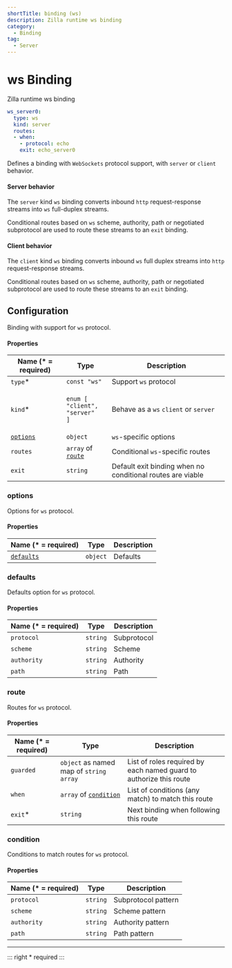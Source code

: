 ```yaml
---
shortTitle: binding (ws)
description: Zilla runtime ws binding
category:
  - Binding
tag:
  - Server
---
```


# ws Binding

Zilla runtime ws binding

```yaml {2}
ws_server0:
  type: ws
  kind: server
  routes:
  - when:
    - protocol: echo
    exit: echo_server0
```

Defines a binding with `WebSockets` protocol support, with `server` or `client` behavior.

#### Server behavior

The `server` kind `ws` binding converts inbound `http` request-response streams into `ws` full-duplex streams.

Conditional routes based on `ws` scheme, authority, path or negotiated subprotocol are used to route these streams to an `exit` binding.

#### Client behavior

The `client` kind `ws` binding converts inbound `ws` full duplex streams into `http` request-response streams.

Conditional routes based on `ws` scheme, authority, path or negotiated subprotocol are used to route these streams to an `exit` binding.

## Configuration

Binding with support for `ws` protocol.

#### Properties

| Name (\* = required)               | Type                                                                                | Description                                                |
| ---------------------------------- | ----------------------------------------------------------------------------------- | ---------------------------------------------------------- |
| `type`\*                           | `const "ws"`                                                                        | Support `ws` protocol                                      |
| `kind`\*                           | <p><code>enum [</code><br>  <code>"client",</code><br>  <code>"server" ]</code></p> | Behave as a `ws` `client` or `server`                      |
| [`options`](binding-ws.md#options) | `object`                                                                            | `ws`-specific options                                      |
| `routes`                           | `array` of [`route`](binding-ws.md#route)                                           | Conditional `ws`-specific routes                           |
| `exit`                             | `string`                                                                            | Default exit binding when no conditional routes are viable |

### options

Options for `ws` protocol.

#### Properties

| Name (\* = required)                 | Type     | Description |
| ------------------------------------ | -------- | ----------- |
| [`defaults`](binding-ws.md#defaults) | `object` | Defaults    |

### defaults

Defaults option for `ws` protocol.

#### Properties

| Name (\* = required) | Type     | Description |
| -------------------- | -------- | ----------- |
| `protocol`           | `string` | Subprotocol |
| `scheme`             | `string` | Scheme      |
| `authority`          | `string` | Authority   |
| `path`               | `string` | Path        |

### route

Routes for `ws` protocol.

#### Properties

| Name (\* = required) | Type                                              | Description                                                        |
| -------------------- | ------------------------------------------------- | ------------------------------------------------------------------ |
| `guarded`            | `object` as named map of `string` `array`         | List of roles required by each named guard to authorize this route |
| `when`               | `array` of [`condition`](binding-ws.md#condition) | List of conditions (any match) to match this route                 |
| `exit`\*             | `string`                                          | Next binding when following this route                             |

### condition

Conditions to match routes for `ws` protocol.

#### Properties

| Name (\* = required) | Type     | Description         |
| -------------------- | -------- | ------------------- |
| `protocol`           | `string` | Subprotocol pattern |
| `scheme`             | `string` | Scheme pattern      |
| `authority`          | `string` | Authority pattern   |
| `path`               | `string` | Path pattern        |

---

::: right
\* required
:::
